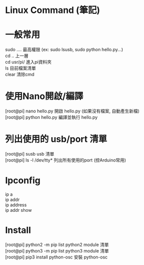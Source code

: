 # Linux Command (筆記)
# 一般常用  
sudo ....   最高權限 (ex: sudo lsusb, sudo python hello.py...)  
cd ..		    上一層  
cd usr/pi/	進入pi資料夾  
ls 		      目前檔案清單  
clear 清除cmd  
  
  
# 使用Nano開啟/編譯
[root@pi] nano hello.py	  開啟 hello.py (如果沒有檔案, 自動產生新檔)  
[root@pi] python hello.py 編譯並執行 hello.py  
  
  
# 列出使用的 usb/port 清單  
[root@pi] susb       usb	清單  
[root@pi] ls -l /dev/tty* 列出所有使用的port (控Arduino常用)  
  
  
# Ipconfig  
ip a  
ip addr  
ip address  
ip addr show  
  
  
# Install  
[root@pi] python2 -m pip list  python2 module 清單  
[root@pi] python3 -m pip list  python3 module 清單  
[root@pi] pip3 install python-osc  安裝 python-osc  
  
